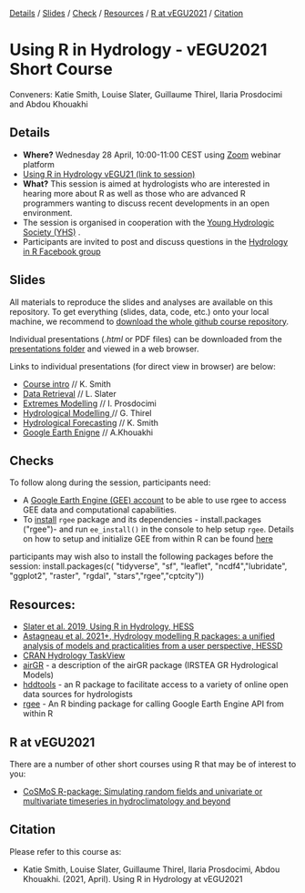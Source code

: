 
[Details](#Details) 
/ [Slides](#Slides) 
/ [Check](#Checks) 
/ [Resources](#Resources) 
/ [R at vEGU2021](#r-at-egu2021)
/ [Citation](#Citation)

# Using R in Hydrology - vEGU2021 Short Course

Conveners: Katie Smith, Louise Slater, Guillaume Thirel, Ilaria Prosdocimi and Abdou Khouakhi


## Details 
- **Where?** Wednesday 28 April, 10:00-11:00 CEST using [Zoom]() webinar platform 
- [Using R in Hydrology vEGU21 (link to session)](https://meetingorganizer.copernicus.org/EGU21/session/38926 "Link to vEGU Session Description")
- **What?** This session is aimed at hydrologists who are interested in hearing more about R as well as those who are advanced R programmers wanting to discuss recent developments in an open environment. 
- The session is organised in cooperation with the [Young Hydrologic Society (YHS)](https://younghs.com/ "Young Hydrologic Society website") .
- Participants are invited to post and discuss questions in the [Hydrology in R Facebook group](https://www.facebook.com/groups/1130214777123909/ "link to Hydro-R Facebook group")


## Slides
All materials to reproduce the slides and analyses are available on this repository.
To get everything (slides, data, code, etc.) onto your local machine, we recommend to [download the whole github course repository](https://github.com/hydrosoc/rhydro_vEGU21/archive/refs/heads/main.zip). 

Individual presentations (*.html* or PDF files) can be downloaded from the [presentations folder](./presentations) and viewed in a web browser.

Links to individual presentations (for direct view in browser) are below:


- [Course intro](https://hydrosoc.github.io/rhydro_vEGU21/presentations/00.%20intro_slides/rhydro_intro_slides) // K. Smith
- [Data Retrieval](https://hydrosoc.github.io/rhydro_vEGU21/presentations/01.%20data_retrieval_LS/DataRetrieval) // L. Slater 
- [Extremes Modelling](https://hydrosoc.github.io/rhydro_vEGU21/presentations/02.extremes_IP/02_StatModExtremes) // I. Prosdocimi
- [Hydrological Modelling ](https://hydrosoc.github.io/rhydro_vEGU21/presentations/03.%20hydro_model_GT/hydro_modelling) // G. Thirel
- [Hydrological Forecasting]() // K. Smith
- [Google Earth Enigne](https://hydrosoc.github.io/rhydro_vEGU21/presentations/05.GEE_AK/GEE_AK) // A.Khouakhi

## Checks

To follow along during the session, participants need: 

- A [Google Earth Engine (GEE) account](https://signup.earthengine.google.com/#!/) to be able to use rgee to access GEE data and computational capabilities. 
- To [install](https://github.com/r-spatial/sf#installing) `rgee` package and its dependencies - install.packages ("rgee")- and run `ee_install()` in the console to help setup `rgee`. Details on how to setup and initialize GEE from within R can be found [here](https://csaybar.github.io/rgee-examples/#Installation) 

participants may wish also to install the following packages before the session: install.packages(c( "tidyverse", "sf",  "leaflet", "ncdf4","lubridate", "ggplot2", "raster", "rgdal", "stars","rgee","cptcity"))


## Resources:
- [Slater et al. 2019, Using R in Hydrology, HESS](https://hess.copernicus.org/articles/23/2939/2019/)
- [Astagneau et al. 2021+, Hydrology modelling R packages: a unified analysis of models and practicalities from a user perspective, HESSD](https://hess.copernicus.org/preprints/hess-2020-498/)
- [CRAN Hydrology TaskView](https://cran.r-project.org/web/views/Hydrology.html "Hydrology TaskView on CRAN")
- <a href="https://odelaigue.github.io/airGR/" rel="nofollow">airGR</a> - a description of the airGR package (IRSTEA GR Hydrological Models)
- <a href="https://ropensci.github.io/hddtools/" rel="nofollow">hddtools</a> - an R package to facilitate access to a variety of online open data sources for hydrologists
- <a href="https://r-spatial.github.io/rgee/index.html" rel="nofollow">rgee</a> - An R binding package for calling Google Earth Engine API from within R


## R at vEGU2021

There are a number of other short courses using R that may be of interest to you:

- <a href="https://meetingorganizer.copernicus.org/EGU21/session/38943 " rel="nofollow"> CoSMoS R-package: Simulating random fields and univariate or multivariate timeseries in hydroclimatology and beyond</a>


## Citation

Please refer to this course as:

- Katie Smith, Louise Slater, Guillaume Thirel, Ilaria Prosdocimi, Abdou Khouakhi. (2021, April). Using R in Hydrology at vEGU2021 
